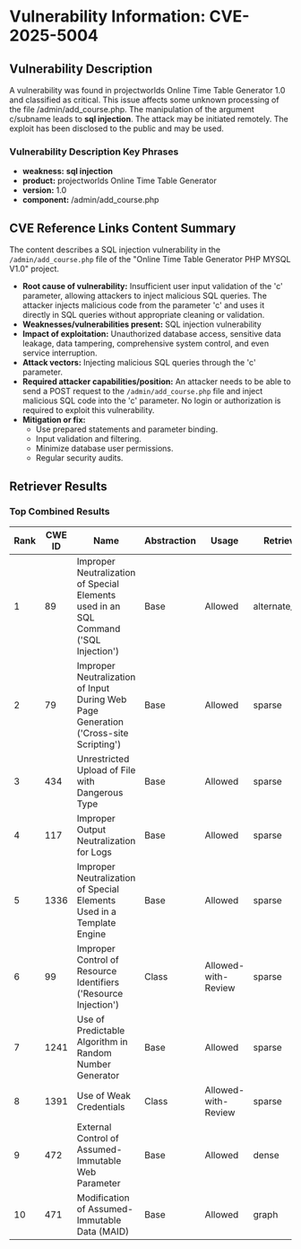 # Vulnerability Information: CVE-2025-5004

## Vulnerability Description
A vulnerability was found in projectworlds Online Time Table Generator 1.0 and classified as critical. This issue affects some unknown processing of the file /admin/add_course.php. The manipulation of the argument c/subname leads to **sql injection**. The attack may be initiated remotely. The exploit has been disclosed to the public and may be used.

### Vulnerability Description Key Phrases
- **weakness:** **sql injection**
- **product:** projectworlds Online Time Table Generator
- **version:** 1.0
- **component:** /admin/add_course.php

## CVE Reference Links Content Summary
The content describes a SQL injection vulnerability in the `/admin/add_course.php` file of the "Online Time Table Generator PHP MYSQL V1.0" project.

*   **Root cause of vulnerability:** Insufficient user input validation of the 'c' parameter, allowing attackers to inject malicious SQL queries. The attacker injects malicious code from the parameter 'c' and uses it directly in SQL queries without appropriate cleaning or validation.
*   **Weaknesses/vulnerabilities present:** SQL injection vulnerability
*   **Impact of exploitation:** Unauthorized database access, sensitive data leakage, data tampering, comprehensive system control, and even service interruption.
*   **Attack vectors:** Injecting malicious SQL queries through the 'c' parameter.
*   **Required attacker capabilities/position:** An attacker needs to be able to send a POST request to the `/admin/add_course.php` file and inject malicious SQL code into the 'c' parameter. No login or authorization is required to exploit this vulnerability.
*   **Mitigation or fix:**
    *   Use prepared statements and parameter binding.
    *   Input validation and filtering.
    *   Minimize database user permissions.
    *   Regular security audits.

## Retriever Results

### Top Combined Results

| Rank | CWE ID | Name | Abstraction | Usage  | Retrievers | Individual Scores |
|------|--------|------|-------------|-------|------------|-------------------|
| 1 | 89 | Improper Neutralization of Special Elements used in an SQL Command ('SQL Injection') | Base | Allowed | alternate_terms | 1.000 |
| 2 | 79 | Improper Neutralization of Input During Web Page Generation ('Cross-site Scripting') | Base | Allowed | sparse | 0.400 |
| 3 | 434 | Unrestricted Upload of File with Dangerous Type | Base | Allowed | sparse | 0.340 |
| 4 | 117 | Improper Output Neutralization for Logs | Base | Allowed | sparse | 0.338 |
| 5 | 1336 | Improper Neutralization of Special Elements Used in a Template Engine | Base | Allowed | sparse | 0.323 |
| 6 | 99 | Improper Control of Resource Identifiers ('Resource Injection') | Class | Allowed-with-Review | sparse | 0.321 |
| 7 | 1241 | Use of Predictable Algorithm in Random Number Generator | Base | Allowed | sparse | 0.313 |
| 8 | 1391 | Use of Weak Credentials | Class | Allowed-with-Review | sparse | 0.305 |
| 9 | 472 | External Control of Assumed-Immutable Web Parameter | Base | Allowed | dense | 0.618 |
| 10 | 471 | Modification of Assumed-Immutable Data (MAID) | Base | Allowed | graph | 0.003 |

